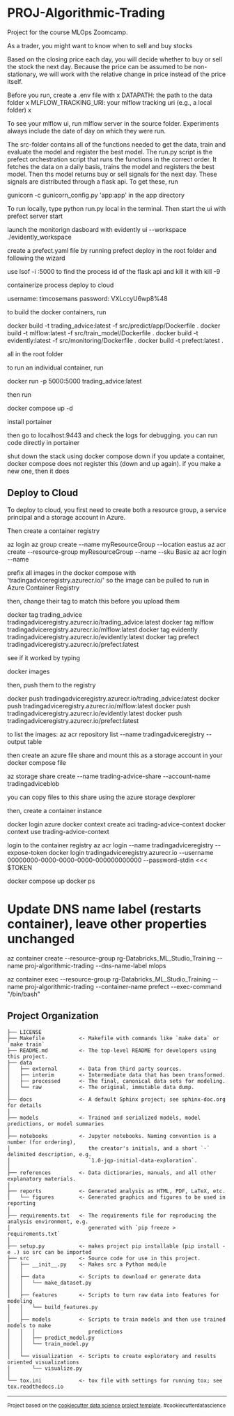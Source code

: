 PROJ-Algorithmic-Trading
==============================

Project for the course MLOps Zoomcamp. 

As a trader, you might want to know when to sell and buy stocks

Based on the closing price each day, you will decide whether to buy or sell the stock the next day. 
Because the price can be assumed to be non-stationary, we will work with the relative change in price instead of the price itself.


Before you run, create a .env file with x
DATAPATH: the path to the data folder x
MLFLOW_TRACKING_URI: your mlflow tracking uri (e.g., a local folder) x

To see your mlflow ui, run mlflow server in the source folder. Experiments always include the date of day on which they were run. 


The src-folder contains all of the functions needed to get the data, train and evaluate the model and register the best model. 
The run.py script is the prefect orchestration script that runs the functions in the correct order. It fetches the data on a daily basis, trains the model and registers the best model. Then ths model returns buy or sell signals for the next day. These signals are distributed through a flask api. To get these, run 

gunicorn -c gunicorn_config.py 'app:app' in the app directory

To run locally, type python run.py local in the terminal. Then start the ui with prefect server start

launch the monitorign dasboard with evidently ui --workspace ./evidently_workspace 

create a prefect.yaml file by running prefect deploy in the root folder and following the wizard

use lsof -i :5000 to find the process id of the flask api and kill it with kill -9 <pid>


containerize process
deploy to cloud

username: timcosemans
password: VXLccyU6wp8%48

to build the docker containers, run 

docker build -t trading_advice:latest -f src/predict/app/Dockerfile .
docker build -t mlflow:latest -f src/train_model/Dockerfile .
docker build -t evidently:latest -f src/monitoring/Dockerfile .
docker build -t prefect:latest .

all in the root folder 

to run an individual container, run

docker run -p 5000:5000 trading_advice:latest


then run 

docker compose up -d

install portainer 

then go to localhost:9443 and check the logs for debugging. you can run code directly in portainer 

shut down the stack using docker compose down
if you update a container, docker compose does not register this (down and up again). if you make a new one, then it does

Deploy to Cloud 
----------------
To deploy to cloud, you first need to create both a resource group, a service principal and a storage account in Azure. 

Then create a container registry 

az login
az group create --name myResourceGroup --location eastus
az acr create --resource-group myResourceGroup --name <acrName> --sku Basic
az acr login --name <acrName>

prefix all images in the docker compose with 'tradingadviceregistry.azurecr.io/' so the image can be pulled to run in Azure Container Registry

then, change their tag to match this before you upload them

docker tag trading_advice tradingadviceregistry.azurecr.io/trading_advice:latest
docker tag mlflow tradingadviceregistry.azurecr.io/mlflow:latest
docker tag evidently tradingadviceregistry.azurecr.io/evidently:latest
docker tag prefect tradingadviceregistry.azurecr.io/prefect:latest

see if it worked by typing

docker images 


then, push them to the registry

docker push tradingadviceregistry.azurecr.io/trading_advice:latest
docker push tradingadviceregistry.azurecr.io/mlflow:latest
docker push tradingadviceregistry.azurecr.io/evidently:latest
docker push tradingadviceregistry.azurecr.io/prefect:latest

to list the images: 
az acr repository list --name tradingadviceregistry --output table


then create an azure file share and mount this as a storage account in your docker compose file

az storage share create --name trading-advice-share --account-name tradingadviceblob

you can copy files to this share using the azure storage dexplorer



then, create a container instance

docker login azure
docker context create aci trading-advice-context
docker context use trading-advice-context

login to the container registry 
az acr login --name tradingadviceregistry --expose-token
docker login tradingadviceregistry.azurecr.io --username 00000000-0000-0000-0000-000000000000 --password-stdin <<< $TOKEN

docker compose up 
docker ps 

# Update DNS name label (restarts container), leave other properties unchanged
az container create --resource-group rg-Databricks_ML_Studio_Training --name proj-algorithmic-trading  --dns-name-label mlops




az container exec --resource-group rg-Databricks_ML_Studio_Training --name proj-algorithmic-trading --container-name prefect --exec-command "/bin/bash"

Project Organization
------------

    ├── LICENSE
    ├── Makefile           <- Makefile with commands like `make data` or `make train`
    ├── README.md          <- The top-level README for developers using this project.
    ├── data
    │   ├── external       <- Data from third party sources.
    │   ├── interim        <- Intermediate data that has been transformed.
    │   ├── processed      <- The final, canonical data sets for modeling.
    │   └── raw            <- The original, immutable data dump.
    │
    ├── docs               <- A default Sphinx project; see sphinx-doc.org for details
    │
    ├── models             <- Trained and serialized models, model predictions, or model summaries
    │
    ├── notebooks          <- Jupyter notebooks. Naming convention is a number (for ordering),
    │                         the creator's initials, and a short `-` delimited description, e.g.
    │                         `1.0-jqp-initial-data-exploration`.
    │
    ├── references         <- Data dictionaries, manuals, and all other explanatory materials.
    │
    ├── reports            <- Generated analysis as HTML, PDF, LaTeX, etc.
    │   └── figures        <- Generated graphics and figures to be used in reporting
    │
    ├── requirements.txt   <- The requirements file for reproducing the analysis environment, e.g.
    │                         generated with `pip freeze > requirements.txt`
    │
    ├── setup.py           <- makes project pip installable (pip install -e .) so src can be imported
    ├── src                <- Source code for use in this project.
    │   ├── __init__.py    <- Makes src a Python module
    │   │
    │   ├── data           <- Scripts to download or generate data
    │   │   └── make_dataset.py
    │   │
    │   ├── features       <- Scripts to turn raw data into features for modeling
    │   │   └── build_features.py
    │   │
    │   ├── models         <- Scripts to train models and then use trained models to make
    │   │   │                 predictions
    │   │   ├── predict_model.py
    │   │   └── train_model.py
    │   │
    │   └── visualization  <- Scripts to create exploratory and results oriented visualizations
    │       └── visualize.py
    │
    └── tox.ini            <- tox file with settings for running tox; see tox.readthedocs.io


--------

<p><small>Project based on the <a target="_blank" href="https://drivendata.github.io/cookiecutter-data-science/">cookiecutter data science project template</a>. #cookiecutterdatascience</small></p>

